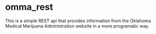 # omma_rest
This is a simple REST api that provides information from the Oklahoma Medical Marijuana Administration website in a more programatic way.

